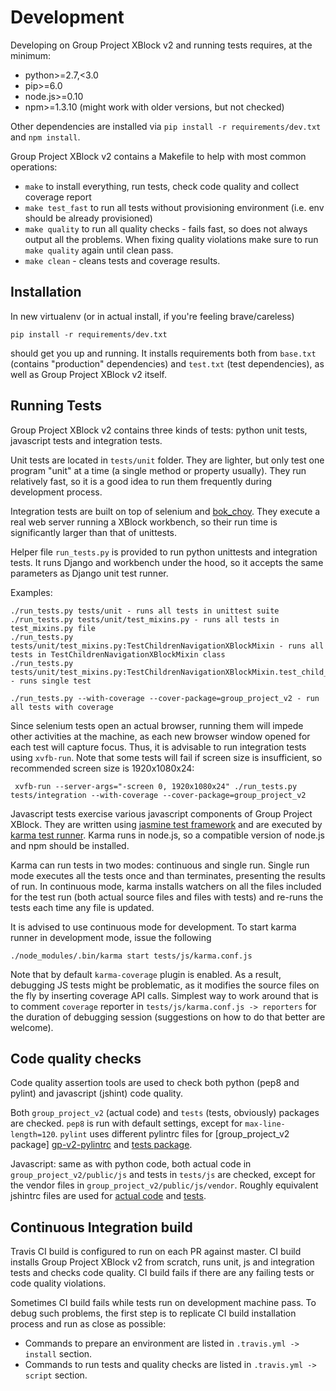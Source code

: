 # Development

Developing on Group Project XBlock v2 and running tests requires, at the minimum:

* python>=2.7,<3.0
* pip>=6.0
* node.js>=0.10
* npm>=1.3.10 (might work with older versions, but not checked)

Other dependencies are installed via `pip install -r requirements/dev.txt` and `npm install`.

Group Project XBlock v2 contains a Makefile to help with most common operations: 

* `make` to install everything, run tests, check code quality and collect coverage report
* `make test_fast` to run all tests without provisioning environment (i.e. env should be already provisioned)
* `make quality` to run all quality checks - fails fast, so does not always output all the problems. When fixing
    quality violations make sure to run `make quality` again until clean pass.
* `make clean` - cleans tests and coverage results.  

## Installation

In new virtualenv (or in actual install, if you're feeling brave/careless)

    pip install -r requirements/dev.txt 

should get you up and running. It installs requirements both from `base.txt` (contains "production" dependencies) and 
`test.txt` (test dependencies), as well as Group Project XBlock v2 itself.

## Running Tests

Group Project XBlock v2 contains three kinds of tests: python unit tests, javascript tests and integration tests.

Unit tests are located in `tests/unit` folder. They are lighter, but only test one program "unit" at a time (a single 
method or property usually). They run relatively fast, so it is a good idea to run them frequently during development 
process.

Integration tests are built on top of selenium and [bok_choy][bok-choy]. They execute a real web server running a XBlock
workbench, so their run time is significantly larger than that of unittests.

Helper file `run_tests.py` is provided to run python unittests and integration tests. It runs Django and workbench
under the hood, so it accepts the same parameters as Django unit test runner.

Examples:

    ./run_tests.py tests/unit - runs all tests in unittest suite
    ./run_tests.py tests/unit/test_mixins.py - runs all tests in test_mixins.py file 
    ./run_tests.py tests/unit/test_mixins.py:TestChildrenNavigationXBlockMixin - runs all tests in TestChildrenNavigationXBlockMixin class
    ./run_tests.py tests/unit/test_mixins.py:TestChildrenNavigationXBlockMixin.test_child_category - runs single test
    
    ./run_tests.py --with-coverage --cover-package=group_project_v2 - run all tests with coverage

Since selenium tests open an actual browser, running them will impede other activities at the machine, as each new 
browser window opened for each test will capture focus. Thus, it is advisable to run integration tests using `xvfb-run`. 
Note that some tests will fail if screen size is insufficient, so recommended screen size is 1920x1080x24:

     xvfb-run --server-args="-screen 0, 1920x1080x24" ./run_tests.py tests/integration --with-coverage --cover-package=group_project_v2

[bok-choy]: https://github.com/edx/bok-choy

Javascript tests exercise various javascript components of Group Project XBlock. They are written using [jasmine test
framework][jasmine-test-framework] and are executed by [karma test runner][karma-test-runner]. Karma runs in node.js,
so a compatible version of node.js and npm should be installed.

Karma can run tests in two modes: continuous and single run. Single run mode executes all the tests once and than 
terminates, presenting the results of run. In continuous mode, karma installs watchers on all the files included for the
test run (both actual source files and files with tests) and re-runs the tests each time any file is updated.

It is advised to use continuous mode for development. To start karma runner in development mode, issue the following

    ./node_modules/.bin/karma start tests/js/karma.conf.js
    
Note that by default `karma-coverage` plugin is enabled. As a result, debugging JS tests might be problematic, as it
modifies the source files on the fly by inserting coverage API calls. Simplest way to work around that is to comment 
`coverage` reporter in `tests/js/karma.conf.js -> reporters` for the duration of debugging session (suggestions on how 
to do that better are welcome). 

[jasmine-test-framework]: http://jasmine.github.io/edge/introduction.html
[karma-test-runner]: https://karma-runner.github.io/0.13/index.html

## Code quality checks

Code quality assertion tools are used to check both python (pep8 and pylint) and javascript (jshint) code quality.
 
Both `group_project_v2` (actual code) and `tests` (tests, obviously) packages are checked. `pep8` is run with default 
settings, except for `max-line-length=120`. `pylint` uses different pylintrc files for [group_project_v2 package]
[gp-v2-pylintrc] and [tests package][tests-pylintrc].

[gp-v2-pylintrc]: pylintrc
[tests-pylintrc]: tests/pylintrc

Javascript: same as with python code, both actual code in `group_project_v2/public/js` and tests in `tests/js` are 
checked, except for the vendor files in `group_project_v2/public/js/vendor`. Roughly equivalent jshintrc files are
used for [actual code][gp-v2-jshintrc] and [tests][tests-jshintrc].

[gp-v2-jshintrc]: .jshintrc
[tests-jshintrc]: tests/.jshintrc

[jshintrc]: .jshintrc

## Continuous Integration build

Travis CI build is configured to run on each PR against master. CI build installs Group Project XBlock v2 from scratch,
runs unit, js and integration tests and checks code quality. CI build fails if there are any failing tests or code 
quality violations.

Sometimes CI build fails while tests run on development machine pass. To debug such problems, the first step is to 
replicate CI build installation process and run as close as possible:

* Commands to prepare an environment are listed in `.travis.yml -> install` section.
* Commands to run tests and quality checks are listed in `.travis.yml -> script` section.
